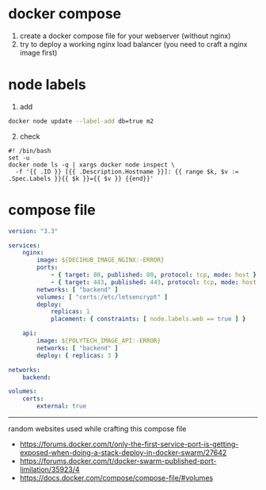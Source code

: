 # docker compose

1. create a docker compose file for your webserver (without nginx)
2. try to deploy a working nginx load balancer (you need to craft a nginx image first)


# node labels

1. add

```sh
docker node update --label-add db=true m2
```

2. check

```shell
#! /bin/bash
set -u
docker node ls -q | xargs docker node inspect \
  -f '{{ .ID }} [{{ .Description.Hostname }}]: {{ range $k, $v := .Spec.Labels }}{{ $k }}={{ $v }} {{end}}'
```

# compose file

```yaml
version: "3.3"

services:
    nginx:
        image: ${DECIHUB_IMAGE_NGINX:-ERROR}
        ports:
            - { target: 80, published: 80, protocol: tcp, mode: host }
            - { target: 443, published: 443, protocol: tcp, mode: host }
        networks: [ "backend" ]
        volumes: [ "certs:/etc/letsencrypt" ]
        deploy:
            replicas: 1
            placement: { constraints: [ node.labels.web == true ] }

    api:
        image: ${POLYTECH_IMAGE_API:-ERROR}
        networks: [ "backend" ]
        deploy: { replicas: 3 }

networks:
    backend:

volumes:
    certs:
        external: true

```

------------

random websites used while crafting this compose file
- https://forums.docker.com/t/only-the-first-service-port-is-getting-exposed-when-doing-a-stack-deploy-in-docker-swarm/27642
- https://forums.docker.com/t/docker-swarm-published-port-limilation/35923/4
- https://docs.docker.com/compose/compose-file/#volumes

